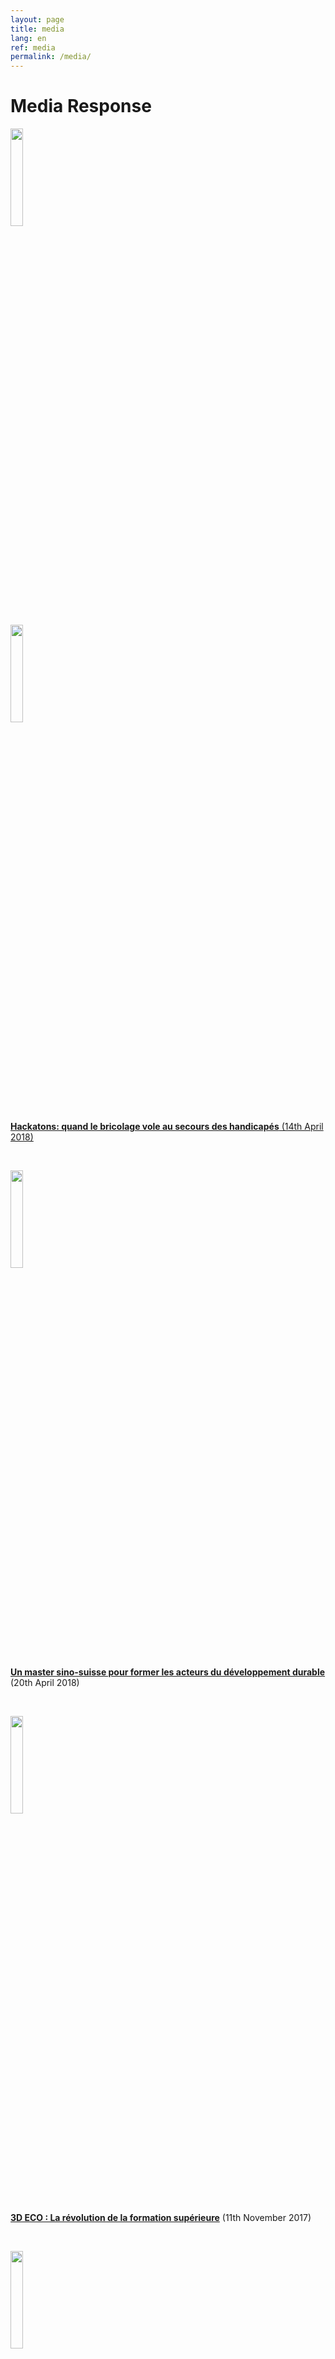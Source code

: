 ```yaml
---
layout: page
title: media
lang: en
ref: media
permalink: /media/
---
```



# Media Response


<a href="https://www.rts.ch/play/tv/19h30/video/hackatons-quand-le-bricolage-vole-au-secours-des-handicapes---?id=9486214" target="_blank"><img src="" width="20%"></a>

<img src="https://upload.wikimedia.org/wikipedia/commons/thumb/8/85/Radio_T%C3%A9l%C3%A9vision_Suisse_2011_logo.svg/500px-Radio_T%C3%A9l%C3%A9vision_Suisse_2011_logo.svg.png" width="20%">


**<a href="https://www.rts.ch/play/tv/19h30/video/hackatons-quand-le-bricolage-vole-au-secours-des-handicapes---?id=9486214"  target="_blank">Hackatons: quand le bricolage vole au secours des handicapés** (14th April 2018)</a>

<br>

<a href="http://www.lemonde.fr/campus/article/2018/04/20/un-master-sino-suisse-pour-former-les-acteurs-du-developpement-durable_5288057_4401467.html"  target="_blank"><img src="https://upload.wikimedia.org/wikipedia/commons/thumb/4/43/Le_Monde.svg/500px-Le_Monde.svg.png" width="20%"></a>

**<a href = "http://www.lemonde.fr/campus/article/2018/04/20/un-master-sino-suisse-pour-former-les-acteurs-du-developpement-durable_5288057_4401467.html">Un master sino-suisse pour former les acteurs du développement durable</a>** (20th April 2018)

<br>

<a href="http://www.lemanbleu.ch/replay/video.html?VideoID=33567" target="_blank"><img src="https://upload.wikimedia.org/wikipedia/commons/e/e5/Lemanbleu.jpg" width="20%"></a>

**<a href = "http://www.lemanbleu.ch/replay/video.html?VideoID=33567" target="_blank">3D ECO : La révolution de la formation supérieure</a>** (11th November 2017)

<br>

<a href="{{ site.baseurl }}/documents/GTI-Dossier-Le-Monde.png" target="_blank"><img src="https://upload.wikimedia.org/wikipedia/commons/thumb/4/43/Le_Monde.svg/500px-Le_Monde.svg.png" width="20%"></a>


**<a href = "{{ site.baseurl }}/documents/GTI-Dossier-Le-Monde.png">Universités & Grandes Ecoles, Cahier du "Monde" N° 22649</a>** (7th November 2017)

<br>

<a href="https://www.rts.ch/play/radio/quinze-minutes/audio/quinze-minutes-ni-profs-ni-cours-la-formation-de-demain?id=8998396&station=a9e7621504c6959e35c3ecbe7f6bed0446cdf8da" target="_blank"><img src="https://upload.wikimedia.org/wikipedia/commons/thumb/8/85/Radio_T%C3%A9l%C3%A9vision_Suisse_2011_logo.svg/500px-Radio_T%C3%A9l%C3%A9vision_Suisse_2011_logo.svg.png" width="20%"></a>

**<a href = "https://www.rts.ch/play/radio/quinze-minutes/audio/quinze-minutes-ni-profs-ni-cours-la-formation-de-demain?id=8998396&station=a9e7621504c6959e35c3ecbe7f6bed0446cdf8da" target="_blank" >Quinze minutes : Ni profs, ni cours: la formation de demain?</a>** (21st October 2017)

